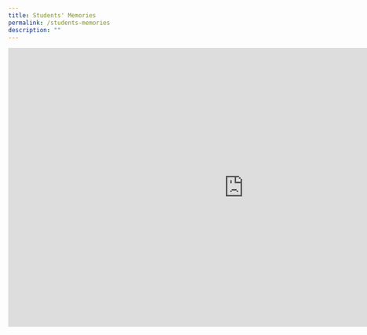```yaml
---
title: Students' Memories
permalink: /students-memories
description: ""
---
```

<iframe allowfullscreen="true" height="569" width="960" frameborder="0" src="https://docs.google.com/presentation/d/e/2PACX-1vRM9ZmfJoISN4s8Eb-AuZul4yM6AeOWmR6kbGJaV3Yn6rhJF-FhDM47rEppkn-StUeFXKSptyH0IbT2/embed?start=false&amp;loop=false&amp;delayms=5000"></iframe>